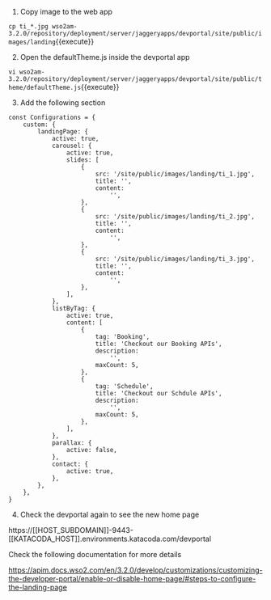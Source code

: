 1) Copy image to the web app

`cp ti_*.jpg wso2am-3.2.0/repository/deployment/server/jaggeryapps/devportal/site/public/images/landing`{{execute}}

2) Open the defaultTheme.js inside the devportal app

`vi wso2am-3.2.0/repository/deployment/server/jaggeryapps/devportal/site/public/theme/defaultTheme.js`{{execute}}

3) Add the following section
```
const Configurations = {
    custom: {
        landingPage: {
            active: true,
            carousel: {
                active: true,
                slides: [
                    {
                        src: '/site/public/images/landing/ti_1.jpg',
                        title: '',
                        content:
                            '',
                    },
                    {
                        src: '/site/public/images/landing/ti_2.jpg',
                        title: '',
                        content:
                            '',
                    },
                    {
                        src: '/site/public/images/landing/ti_3.jpg',
                        title: '',
                        content:
                            '',
                    },
                ],
            },
            listByTag: {
                active: true,
                content: [
                    {
                        tag: 'Booking',
                        title: 'Checkout our Booking APIs',
                        description:
                            '',
                        maxCount: 5,
                    },
                    {
                        tag: 'Schedule',
                        title: 'Checkout our Schdule APIs',
                        description:
                            '',
                        maxCount: 5,
                    },
                ],
            },
            parallax: {
                active: false,
            },
            contact: {
                active: true,
            },
        },
    },
}
```

4) Check the devportal again to see the new home page

https://[[HOST_SUBDOMAIN]]-9443-[[KATACODA_HOST]].environments.katacoda.com/devportal

Check the following documentation for more details

https://apim.docs.wso2.com/en/3.2.0/develop/customizations/customizing-the-developer-portal/enable-or-disable-home-page/#steps-to-configure-the-landing-page

